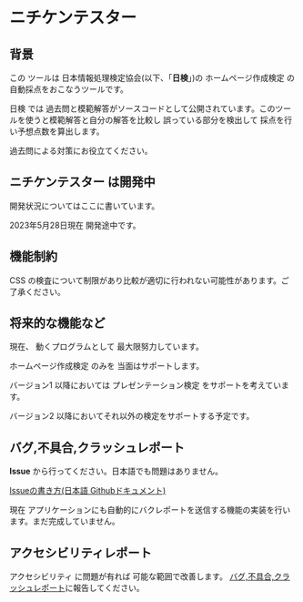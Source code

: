 # ニチケンテスター

## 背景

この ツールは 日本情報処理検定協会(以下、「**日検**」)の ホームページ作成検定 の自動採点をおこなうツールです。

日検 では 過去問と模範解答がソースコードとして公開されています。このツールを使うと模範解答と自分の解答を比較し
誤っている部分を検出して 採点を行い予想点数を算出します。

過去問による対策にお役立てください。

## ニチケンテスター は開発中

開発状況についてはここに書いています。

2023年5月28日現在 開発途中です。

## 機能制約

CSS の検査について制限があり比較が適切に行われない可能性があります。ご了承ください。

## 将来的な機能など

現在、 動くプログラムとして 最大限努力しています。

ホームページ作成検定 のみを 当面はサポートします。

バージョン1 以降においては プレゼンテーション検定 をサポートを考えています。

バージョン2 以降においてそれ以外の検定をサポートする予定です。

## バグ,不具合,クラッシュレポート

**Issue** から行ってください。日本語でも問題はありません。

[Issueの書き方(日本語 Githubドキュメント)](https://docs.github.com/ja/issues/tracking-your-work-with-issues/creating-an-issue)

現在 アプリケーションにも自動的にバクレポートを送信する機能の実装を行います。まだ完成していません。

## アクセシビリティレポート

アクセシビリティ に問題が有れば 可能な範囲で改善します。 
[バグ,不具合,クラッシュレポート](#バグ不具合クラッシュレポート)に報告してください。